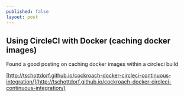 ```yaml
---
published: false
layout: post
---
```


## Using CircleCI with Docker (caching docker images)

Found a good posting on caching docker images within a circleci build

[http://tschottdorf.github.io/cockroach-docker-circleci-continuous-integration/](http://tschottdorf.github.io/cockroach-docker-circleci-continuous-integration/)
